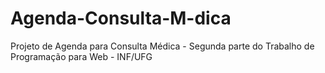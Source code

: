 # Agenda-Consulta-M-dica
Projeto de Agenda para Consulta Médica - Segunda parte do Trabalho de Programação para Web - INF/UFG
